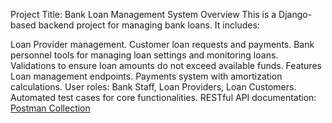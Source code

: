 Project Title: Bank Loan Management System
Overview
This is a Django-based backend project for managing bank loans. It includes:

Loan Provider management.
Customer loan requests and payments.
Bank personnel tools for managing loan settings and monitoring loans.
Validations to ensure loan amounts do not exceed available funds.
Features
Loan management endpoints.
Payments system with amortization calculations.
User roles: Bank Staff, Loan Providers, Loan Customers.
Automated test cases for core functionalities.
RESTful API documentation: [Postman Collection](https://documenter.getpostman.com/view/26091365/2sAYBPmEH1)
